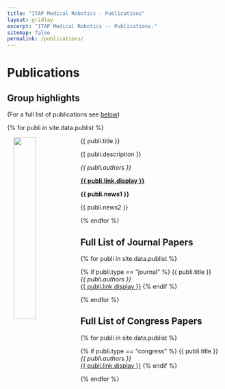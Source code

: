 ```yaml
---
title: "ITAP Medical Robotics - Publications"
layout: gridlay
excerpt: "ITAP Medical Robotics -- Publications."
sitemap: false
permalink: /publications/
---
```



# Publications

## Group highlights

(For a full list of publications see [below](#full-list-of-journal-papers))

{% for publi in site.data.publist %}

<div style="padding-left:15px;padding-right:15px;"> <!--<div class="col-sm-6 clearfix">-->
<div class="well">
<pubtit>{{ publi.title }}</pubtit>
<img src="{{ site.url }}{{ site.baseurl }}/images/pubpic/{{ publi.image }}" class="img-responsive" width="33%" style="float: left" />
<p>{{ publi.description }}</p>
<p><em>{{ publi.authors }}</em></p>
<p><strong><a href="{{ publi.link.url }}">{{ publi.link.display }}</a></strong></p>
<p class="text-danger"><strong> {{ publi.news1 }}</strong></p>
<p> {{ publi.news2 }}</p>
</div>
</div>

{% endfor %}

<!-- <p> &nbsp; </p> -->

<!-- Descomentar para patentes
## Patents
<em>Milan P Allan, S Gröblacher, RA Norte, M Leeuwenhoek</em><br />Novel atomic force microscopy probes with phononic crystals<br /> PCT/NL20-20/050797 (2020)

<em>Milan P Allan</em><br /> Methods of manufacturing superconductor and phononic elements <br /> <a href="https://patents.google.com/patent/US10439125B2/en?inventor=Milan+ALLAN&oq=inventor:(Milan+ALLAN)">US10439125B2 (2016)</a>
-->

## Full List of Journal Papers

{% for publi in site.data.publist %}

  {% if publi.type == "journal" %}
  {{ publi.title }} <br />
  <em>{{ publi.authors }} </em><br /><a target="_blank" href="{{ publi.link.url | replace: '!!baseurl!!', site.url }}">{{ publi.link.display }}</a>
  {% endif %}

{% endfor %}

## Full List of Congress Papers

{% for publi in site.data.publist %}

  {% if publi.type == "congress" %}
  {{ publi.title }} <br />
  <em>{{ publi.authors }} </em><br /><a target="_blank" href="{{ publi.link.url | replace: '!!baseurl!!', site.url }}">{{ publi.link.display }}</a>
  {% endif %}

{% endfor %}

<p> &nbsp; </p>
